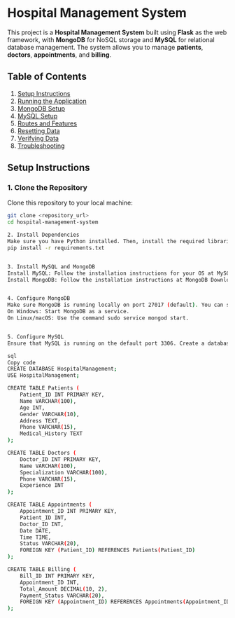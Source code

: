 # Hospital Management System

This project is a **Hospital Management System** built using **Flask** as the web framework, with **MongoDB** for NoSQL storage and **MySQL** for relational database management. The system allows you to manage **patients**, **doctors**, **appointments**, and **billing**.

## Table of Contents

1. [Setup Instructions](#setup-instructions)
2. [Running the Application](#running-the-application)
3. [MongoDB Setup](#mongodb-setup)
4. [MySQL Setup](#mysql-setup)
5. [Routes and Features](#routes-and-features)
6. [Resetting Data](#resetting-data)
7. [Verifying Data](#verifying-data)
8. [Troubleshooting](#troubleshooting)

## Setup Instructions

### 1. Clone the Repository
Clone this repository to your local machine:
```bash
git clone <repository_url>
cd hospital-management-system

2. Install Dependencies
Make sure you have Python installed. Then, install the required libraries:
pip install -r requirements.txt


3. Install MySQL and MongoDB
Install MySQL: Follow the installation instructions for your OS at MySQL Downloads.
Install MongoDB: Follow the installation instructions at MongoDB Download Center.


4. Configure MongoDB
Make sure MongoDB is running locally on port 27017 (default). You can start MongoDB with:
On Windows: Start MongoDB as a service.
On Linux/macOS: Use the command sudo service mongod start.


5. Configure MySQL
Ensure that MySQL is running on the default port 3306. Create a database named HospitalManagement in MySQL and create the necessary tables:

sql
Copy code
CREATE DATABASE HospitalManagement;
USE HospitalManagement;

CREATE TABLE Patients (
    Patient_ID INT PRIMARY KEY,
    Name VARCHAR(100),
    Age INT,
    Gender VARCHAR(10),
    Address TEXT,
    Phone VARCHAR(15),
    Medical_History TEXT
);

CREATE TABLE Doctors (
    Doctor_ID INT PRIMARY KEY,
    Name VARCHAR(100),
    Specialization VARCHAR(100),
    Phone VARCHAR(15),
    Experience INT
);

CREATE TABLE Appointments (
    Appointment_ID INT PRIMARY KEY,
    Patient_ID INT,
    Doctor_ID INT,
    Date DATE,
    Time TIME,
    Status VARCHAR(20),
    FOREIGN KEY (Patient_ID) REFERENCES Patients(Patient_ID)
);

CREATE TABLE Billing (
    Bill_ID INT PRIMARY KEY,
    Appointment_ID INT,
    Total_Amount DECIMAL(10, 2),
    Payment_Status VARCHAR(20),
    FOREIGN KEY (Appointment_ID) REFERENCES Appointments(Appointment_ID)
);
